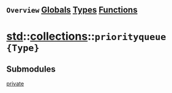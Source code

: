 ## `Overview` [Globals](./globals.md) [Types](./types.md) [Functions](./functions.md)
# [std](./../../std.md)::[collections](./../collections.md)::`priorityqueue {Type}`
## Submodules
[private](./priorityqueue/private.md)
